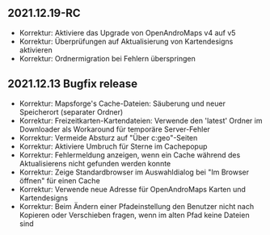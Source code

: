 ## 2021.12.19-RC

- Korrektur: Aktiviere das Upgrade von OpenAndroMaps v4 auf v5
- Korrektur: Überprüfungen auf Aktualisierung von Kartendesigns aktivieren
- Korrektur: Ordnermigration bei Fehlern überspringen

## 2021.12.13 Bugfix release

- Korrektur: Mapsforge's Cache-Dateien: Säuberung und neuer Speicherort (separater Ordner)
- Korrektur: Freizeitkarten-Kartendateien: Verwende den 'latest' Ordner im Downloader als Workaround für temporäre Server-Fehler
- Korrektur: Vermeide Absturz auf "Über c:geo"-Seiten
- Korrektur: Aktiviere Umbruch für Sterne im Cachepopup
- Korrektur: Fehlermeldung anzeigen, wenn ein Cache während des Aktualisierens nicht gefunden werden konnte
- Korrektur: Zeige Standardbrowser im Auswahldialog bei "Im Browser öffnen" für einen Cache
- Korrektur: Verwende neue Adresse für OpenAndroMaps Karten und Kartendesigns
- Korrektur: Beim Ändern einer Pfadeinstellung den Benutzer nicht nach Kopieren oder Verschieben fragen, wenn im alten Pfad keine Dateien sind
